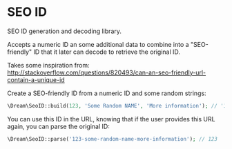 # SEO ID

SEO ID generation and decoding library.

Accepts a numeric ID an some additional data to combine into a "SEO-friendly" ID that it later can decode to retrieve the original ID.

Takes some inspiration from:
http://stackoverflow.com/questions/820493/can-an-seo-friendly-url-contain-a-unique-id

Create a SEO-friendly ID from a numeric ID and some random strings:

```php
\Dream\SeoID::build(123, 'Some Random NAME', 'More information'); // '123-some-random-name-more-information'
```

You can use this ID in the URL, knowing that if the user provides this URL again, you can parse the original ID:

```php
\Dream\SeoID::parse('123-some-random-name-more-information'); // 123
```

